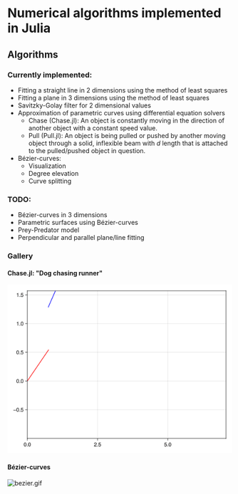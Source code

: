 # Numerical algorithms implemented in Julia

## Algorithms
### Currently implemented:
- Fitting a straight line in 2 dimensions using the method of least squares 
- Fitting a plane in 3 dimensions using the method of least squares 
- Savitzky-Golay filter for 2 dimensional values
- Approximation of parametric curves using differential equation solvers 
  - Chase (Chase.jl): An object is constantly moving in the direction of another object with a constant speed value.
  - Pull (Pull.jl): An object is being pulled or pushed by another moving object through a solid, inflexible beam with $d$ length that is attached to the pulled/pushed object in question.
- Bézier-curves:
  - Visualization
  - Degree elevation
  - Curve splitting

### TODO:
- Bézier-curves in 3 dimensions
- Parametric surfaces using Bézier-curves
- Prey-Predator model
- Perpendicular and parallel plane/line fitting

### Gallery

#### Chase.jl: "Dog chasing runner"
![Chase.jl](Assets/chase_anim.gif)


#### Bézier-curves
![bezier.gif](Assets/bezier.gif)